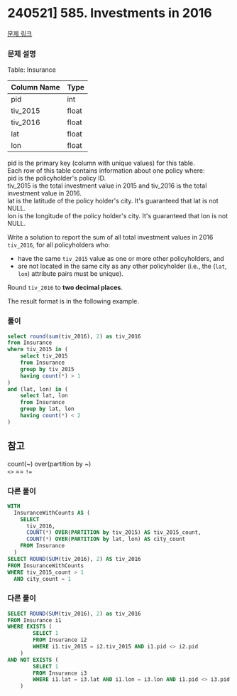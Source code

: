 # 240521] 585. Investments in 2016

[문제 링크](https://leetcode.com/problems/investments-in-2016/description/)

### 문제 설명
Table: Insurance  

| Column Name | Type  |
|-------------|-------|
| pid         | int   |
| tiv_2015    | float |
| tiv_2016    | float |
| lat         | float |
| lon         | float |

pid is the primary key (column with unique values) for this table.  
Each row of this table contains information about one policy where:  
pid is the policyholder's policy ID.  
tiv_2015 is the total investment value in 2015 and tiv_2016 is the total investment value in 2016.  
lat is the latitude of the policy holder's city. It's guaranteed that lat is not NULL.  
lon is the longitude of the policy holder's city. It's guaranteed that lon is not NULL.  
 

Write a solution to report the sum of all total investment values in 2016 `tiv_2016`, for all policyholders who:  

* have the same `tiv_2015` value as one or more other policyholders, and
* are not located in the same city as any other policyholder (i.e., the (`lat`, `lon`) attribute pairs must be unique).

Round `tiv_2016` to **two decimal places**.  

The result format is in the following example.  

### 풀이
```sql
select round(sum(tiv_2016), 2) as tiv_2016
from Insurance
where tiv_2015 in (
    select tiv_2015
    from Insurance
    group by tiv_2015
    having count(*) > 1
)
and (lat, lon) in (
    select lat, lon
    from Insurance
    group by lat, lon
    having count(*) < 2
)
```

## 참고
count(~) over(partition by ~)  
`<>` == `!=`  

###  다른 풀이
```sql
WITH
  InsuranceWithCounts AS (
    SELECT
      tiv_2016,
      COUNT(*) OVER(PARTITION by tiv_2015) AS tiv_2015_count,
      COUNT(*) OVER(PARTITION by lat, lon) AS city_count
    FROM Insurance
  )
SELECT ROUND(SUM(tiv_2016), 2) AS tiv_2016
FROM InsuranceWithCounts
WHERE tiv_2015_count > 1
  AND city_count = 1
```

###  다른 풀이
```sql
SELECT ROUND(SUM(tiv_2016), 2) as tiv_2016
FROM Insurance i1
WHERE EXISTS (
        SELECT 1 
        FROM Insurance i2 
        WHERE i1.tiv_2015 = i2.tiv_2015 AND i1.pid <> i2.pid 
    ) 
AND NOT EXISTS (
        SELECT 1
        FROM Insurance i3
        WHERE i1.lat = i3.lat AND i1.lon = i3.lon AND i1.pid <> i3.pid
    )
```
